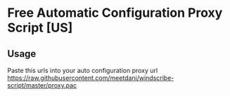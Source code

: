 ﻿# Free Automatic Configuration Proxy Script [US]
 ## Usage
 Paste this urls into your auto configuration proxy url
 https://raw.githubusercontent.com/meetdani/windscribe-script/master/proxy.pac
